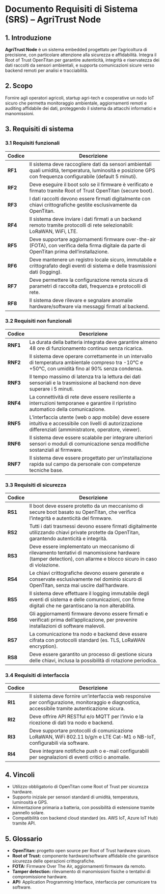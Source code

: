 # Documento Requisiti di Sistema (SRS) – AgriTrust Node

## 1. Introduzione

**AgriTrust Node** è un sistema embedded progettato per l’agricoltura di precisione, con particolare attenzione alla sicurezza e affidabilità. Integra il Root of Trust OpenTitan per garantire autenticità, integrità e riservatezza dei dati raccolti da sensori ambientali, e supporta comunicazioni sicure verso backend remoti per analisi e tracciabilità.

## 2. Scopo

Fornire agli operatori agricoli, startup agri-tech e cooperative un nodo IoT sicuro che permetta monitoraggio ambientale, aggiornamenti remoti e auditing affidabile dei dati, proteggendo il sistema da attacchi informatici e manomissioni.

## 3. Requisiti di sistema

### 3.1 Requisiti funzionali

| Codice | Descrizione |
|--------|-------------|
| **RF1** | Il sistema deve raccogliere dati da sensori ambientali quali umidità, temperatura, luminosità e posizione GPS con frequenza configurabile (default 5 minuti). |
| **RF2** | Deve eseguire il boot solo se il firmware è verificato e firmato tramite Root of Trust OpenTitan (secure boot). |
| **RF3** | I dati raccolti devono essere firmati digitalmente con chiavi crittografiche gestite esclusivamente da OpenTitan. |
| **RF4** | Il sistema deve inviare i dati firmati a un backend remoto tramite protocolli di rete selezionabili: LoRaWAN, WiFi, LTE. |
| **RF5** | Deve supportare aggiornamenti firmware over-the-air (FOTA), con verifica della firma digitale da parte di OpenTitan prima dell’installazione. |
| **RF6** | Deve mantenere un registro locale sicuro, immutabile e crittografato degli eventi di sistema e delle trasmissioni dati (logging). |
| **RF7** | Deve permettere la configurazione remota sicura di parametri di raccolta dati, frequenza e protocolli di rete. |
| **RF8** | Il sistema deve rilevare e segnalare anomalie hardware/software via messaggi firmati al backend. |

### 3.2 Requisiti non funzionali

| Codice | Descrizione |
|--------|-------------|
| **RNF1** | La durata della batteria integrata deve garantire almeno 48 ore di funzionamento continuo senza ricarica. |
| **RNF2** | Il sistema deve operare correttamente in un intervallo di temperatura ambientale compreso tra -10°C e +50°C, con umidità fino al 90% senza condensa. |
| **RNF3** | Il tempo massimo di latenza tra la lettura dei dati sensoriali e la trasmissione al backend non deve superare i 5 minuti. |
| **RNF4** | La connettività di rete deve essere resiliente a interruzioni temporanee e garantire il ripristino automatico della comunicazione. |
| **RNF5** | L’interfaccia utente (web o app mobile) deve essere intuitiva e accessibile con livelli di autorizzazione differenziati (amministratore, operatore, viewer). |
| **RNF6** | Il sistema deve essere scalabile per integrare ulteriori sensori o moduli di comunicazione senza modifiche sostanziali al firmware. |
| **RNF7** | Il sistema deve essere progettato per un’installazione rapida sul campo da personale con competenze tecniche base. |

### 3.3 Requisiti di sicurezza

| Codice | Descrizione |
|--------|-------------|
| **RS1** | Il boot deve essere protetto da un meccanismo di secure boot basato su OpenTitan, che verifica l’integrità e autenticità del firmware. |
| **RS2** | Tutti i dati trasmessi devono essere firmati digitalmente utilizzando chiavi private protette da OpenTitan, garantendo autenticità e integrità. |
| **RS3** | Deve essere implementato un meccanismo di rilevamento tentativi di manomissione hardware (tamper detection), con allarme e blocco sicuro in caso di violazione. |
| **RS4** | Le chiavi crittografiche devono essere generate e conservate esclusivamente nel dominio sicuro di OpenTitan, senza mai uscire dall’hardware. |
| **RS5** | Il sistema deve effettuare il logging immutabile degli eventi di sistema e delle comunicazioni, con firme digitali che ne garantiscano la non alterabilità. |
| **RS6** | Gli aggiornamenti firmware devono essere firmati e verificati prima dell’applicazione, per prevenire installazioni di software malevoli. |
| **RS7** | La comunicazione tra nodo e backend deve essere cifrata con protocolli standard (es. TLS, LoRaWAN encryption). |
| **RS8** | Deve essere garantito un processo di gestione sicura delle chiavi, inclusa la possibilità di rotazione periodica. |

### 3.4 Requisiti di interfaccia

| Codice | Descrizione |
|--------|-------------|
| **RI1** | Il sistema deve fornire un’interfaccia web responsive per configurazione, monitoraggio e diagnostica, accessibile tramite autenticazione sicura. |
| **RI2** | Deve offrire API RESTful e/o MQTT per l’invio e la ricezione di dati tra nodo e backend. |
| **RI3** | Deve supportare protocolli di comunicazione LoRaWAN, WiFi 802.11 b/g/n e LTE Cat-M1 o NB-IoT, configurabili via software. |
| **RI4** | Deve integrare notifiche push o e-mail configurabili per segnalazioni di eventi critici o anomalie. |

## 4. Vincoli

- Utilizzo obbligatorio di OpenTitan come Root of Trust per sicurezza hardware.
- Supporto iniziale per sensori standard di umidità, temperatura, luminosità e GPS.
- Alimentazione primaria a batteria, con possibilità di estensione tramite pannello solare.
- Compatibilità con backend cloud standard (es. AWS IoT, Azure IoT Hub) tramite API.

## 5. Glossario

- **OpenTitan:** progetto open source per Root of Trust hardware sicuro.
- **Root of Trust:** componente hardware/software affidabile che garantisce sicurezza delle operazioni crittografiche.
- **FOTA:** Firmware Over The Air, aggiornamenti firmware da remoto.
- **Tamper detection:** rilevamento di manomissioni fisiche o tentativi di compromissione hardware.
- **API:** Application Programming Interface, interfaccia per comunicare tra software.

